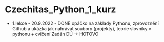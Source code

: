 # Czechitas_Python_1_kurz
- 1.lekce - 20.9.2022 - DONE
    opáčko na základy Pythonu, zprovoznění Github a ukázka jak nahrávat soubory (projekty), teorie slovníky v pythonu + cvičení
    Zadán DÚ -> HOTOVO
